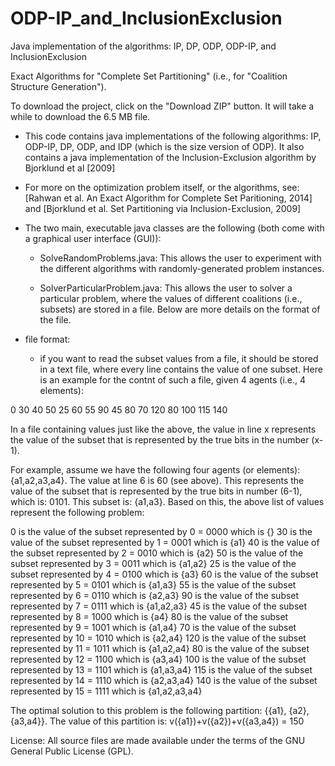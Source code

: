 # ODP-IP_and_InclusionExclusion
Java implementation of the algorithms: IP, DP, ODP, ODP-IP, and InclusionExclusion

Exact Algorithms for "Complete Set Partitioning" (i.e., for "Coalition Structure Generation").

To download the project, click on the "Download ZIP" button. It will take a while to download the 6.5 MB file.

  - This code contains java implementations of the following algorithms: IP, ODP-IP, DP, ODP, and IDP (which is the size version of ODP). It also contains a java implementation of the Inclusion-Exclusion algorithm by Bjorklund et al [2009] 

  - For more on the optimization problem itself, or the algorithms, see: [Rahwan et al. An Exact Algorithm for Complete Set Paritioning, 2014] and [Bjorklund et al. Set Partitioning via Inclusion-Exclusion, 2009]

  - The two main, executable java classes are the following (both come with a graphical user interface (GUI)):

      - SolveRandomProblems.java: This allows the user to experiment with the different algorithms with randomly-generated problem instances.

      - SolverParticularProblem.java: This allows the user to solver a particular problem, where the values of different coalitions (i.e., subsets) are stored in a file. Below are more details on the format of the file.

  - file format:
      - if you want to read the subset values from a file, it should be stored in a text file, where every line contains the value of one subset. Here is an example for the contnt of such a file, given 4 agents (i.e., 4 elements):

0
30
40
50
25
60
55
90
45
80
70
120
80
100
115
140

In a file containing values just like the above, the value in line x represents the value of the subset that is represented by the true bits in the number (x-1).

For example, assume we have the following four agents (or elements): {a1,a2,a3,a4}. The value at line 6 is 60 (see above). This represents the value of the subset that is represented by the true bits in number (6-1), which is: 0101. This subset is: {a1,a3}. Based on this, the above list of values represent the following problem:

0	is the value of the subset represented by	0 = 0000	which is {}
30	is the value of the subset represented by	1 = 0001	which is {a1}
40	is the value of the subset represented by	2 = 0010	which is {a2}
50	is the value of the subset represented by	3 = 0011	which is {a1,a2}
25	is the value of the subset represented by	4 = 0100	which is {a3}
60	is the value of the subset represented by	5 = 0101	which is {a1,a3}
55	is the value of the subset represented by	6 = 0110	which is {a2,a3}
90	is the value of the subset represented by	7 = 0111	which is {a1,a2,a3}
45	is the value of the subset represented by	8 = 1000	which is {a4}
80	is the value of the subset represented by	9 = 1001	which is {a1,a4}
70	is the value of the subset represented by	10 = 1010	which is {a2,a4}
120	is the value of the subset represented by	11 = 1011	which is {a1,a2,a4}
80	is the value of the subset represented by	12 = 1100	which is {a3,a4}
100	is the value of the subset represented by	13 = 1101	which is {a1,a3,a4}
115	is the value of the subset represented by	14 = 1110	which is {a2,a3,a4}
140	is the value of the subset represented by	15 = 1111	which is {a1,a2,a3,a4}

The optimal solution to this problem is the following partition: {{a1}, {a2}, {a3,a4}}. The value of this partition is: v({a1})+v({a2})+v({a3,a4}) = 150

License: All source files are made available under the terms of the GNU General Public License (GPL).
